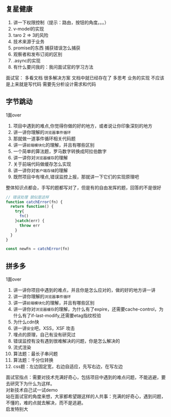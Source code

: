 ## 复星健康
1. 讲一下权限控制（提示：路由，按钮的角度。。。）
2. v-model的实现
3. taro 2 => 3的风险
4. 技术来源于业务
5. promise的东西  捕获错误怎么捕获
6. 观察者和发布订阅的区别
7. .async的实现
8. 有什么要问我的：我问面试官的学习方法

面试官：
多看文档 很多解决方案 文档中就已经存在了
多思考 业务的实现
不应该是上来就是写代码  需要先分析设计需求和代码

## 字节跳动 
1面over

1. 项目中遇到的难点,你觉得你做的好的地方，或者说让你印象深刻的地方
2. 讲一讲你理解的`浏览器事件循环`
3. 那就做一道事件循环相关代码题
4. 讲一讲`前端模块化`的理解，并且有哪些区别
5. 一个简单的算法题，罗马数字转换成阿拉伯数字
6. 讲一讲你对`浏览器缓存`的理解
7. 关于前端代码做缓存怎么实现
8. 讲一讲你对`客户端存储`的理解
9. 既然项目中有埋点,错误监控上报，那就讲一下它们的实现原理吧

整体知识点都会，手写的题都写对了，但是有的自由发挥的题，回答的不是很好
```js
// 错误处理 貌似是这样
function catchError(fn) {
  return function() {
    try{
      fn()
    }catch(err) {
      throw err
    }
  }
}

const newFn = catchError(fn)
```

## 拼多多
1面over

1. 讲一讲你项目中遇到的难点，并且你是怎么应对的，做的好的地方讲一讲
2. 讲一讲你理解的`浏览器事件循环`
3. 讲一讲`前端模块化`的理解，并且有哪些区别
4. 讲一讲你对`浏览器缓存`的理解，为什么有了expire，还需要cache-control，为什么有了if-last-modify,还需要etag指纹校验
5. 为什么cdn快
6. 讲一讲`安全`吧，XSS，XSF 攻击
7. 埋点的原理，自己有没有研究过
8. 错误监控有没有遇到很难解决的问题，你是怎么解决的
9. 流式渲染
10. 算法题：最长子串问题
11. 算法题：千分位转换
12. css题：左边固定宽，右边自适应，先写右边，在写左边

面试官指点：需要对技术充满好奇心，包括项目中遇到的难点问题，不能逃避，要去研究下为什么为这样。  
对新技术自己试一试demo  
站在面试官的角度来想，大家都希望跟这样的人共事：充满的好奇心，遇到问题，不懂的，难的点就去解决，而不是逃避。  
启发特别大
